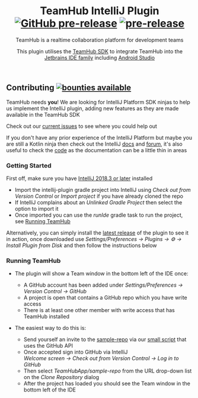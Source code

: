 <p align="center">
    <h1 align="center">TeamHub IntelliJ Plugin <a href="https://github.com/TeamHubApp/intellij-plugin/releases"><img src="https://img.shields.io/github/release-pre/TeamHubApp/intellij-plugin.svg" alt="GitHub pre-release"></a> <a href="https://github.com/TeamHubApp/intellij-plugin/releases"><img src="https://img.shields.io/badge/-pre--release-orange.svg" alt="pre-release"></a></h1>
    <p align="center">TeamHub is a realtime collaboration platform for development teams</p>
    <p align="center">This plugin utilises the <a href="https://developers.teamhub.app/core-ide/v0.1/">TeamHub SDK</a> to integrate TeamHub into the <a href="https://www.jetbrains.com/products.html?fromMenu#type=ide">Jetbrains IDE family</a> including <a href="https://developer.android.com/studio/">Android Studio</a></p>
    <br>
</p>

## Contributing [![bounties available](https://img.shields.io/badge/bounties-available-brightgreen.svg)](https://github.com/TeamHubApp/intellij-plugin/issues)

TeamHub needs **you**! We are looking for IntelliJ Platform SDK ninjas to help us implement the IntelliJ plugin, adding new features as they are made available in the TeamHub SDK

Check out our [current issues](https://github.com/TeamHubApp/intellij-plugin/issues) to see where you could help out

If you don't have any prior experience of the IntelliJ Platform but maybe you are still a Kotlin ninja then check out the IntelliJ [docs](http://www.jetbrains.org/intellij/sdk/docs/welcome.html) and [forum](https://intellij-support.jetbrains.com/hc/en-us/community/topics/200366979-IntelliJ-IDEA-Open-API-and-Plugin-Development), it's also useful to check the [code](https://upsource.jetbrains.com/idea-ce/structure/idea-ce-d00d8b4ae3ed33097972b8a4286b336bf4ffcfab/platform/platform-api/src/com/intellij/openapi) as the documentation can be a little thin in areas

### Getting Started

First off, make sure you have [IntelliJ 2018.3 or later](https://www.jetbrains.com/idea/nextversion/) installed

- Import the intellij-plugin gradle project into IntelliJ using *Check out from Version Control* or *Import project* if you have already cloned the repo
- If IntelliJ complains about an *Unlinked Gradle Project* then select the option to import it
- Once imported you can use the *runIde* gradle task to run the project, see [Running TeamHub](#running-teamhub)

Alternatively, you can simply install the [latest release](https://github.com/TeamHubApp/intellij-plugin/releases) of the plugin to see it in action, once downloaded use *Settings/Preferences -> Plugins -> ⚙️ -> Install Plugin from Disk* and then follow the instructions below

### Running TeamHub

- The plugin will show a Team window in the bottom left of the IDE once:
   - A GitHub account has been added under *Settings/Preferences -> Version Control -> GitHub*
   - A project is open that contains a GitHub repo which you have write access 
   - There is at least one other member with write access that has TeamHub installed
   
- The easiest way to do this is:
   - Send yourself an invite to the [sample-repo](https://github.com/TeamHubApp/sample-repo) via our [small script](https://github.com/login/oauth/authorize?client_id=81a3b381e81f51928b97&allow_signup=false) that uses the GitHub API
   - Once accepted sign into GitHub via IntelliJ<br/>*Welcome screen -> Check out from Version Control -> Log in to GitHub*
   - Then select *TeamHubApp/sample-repo* from the URL drop-down list on the *Clone Repository* dialog
   - After the project has loaded you should see the Team window in the bottom left of the IDE
